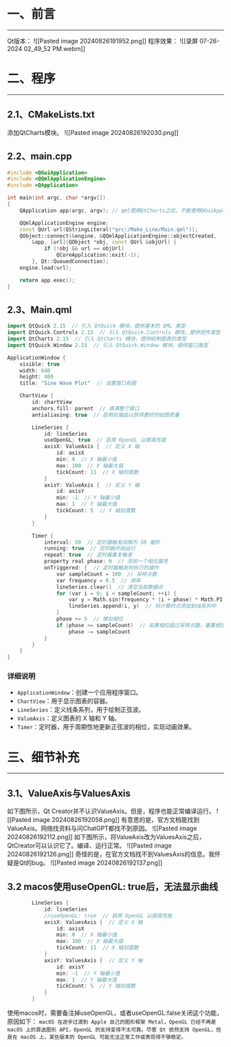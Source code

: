 # 一、前言
---
Qt版本：
![[Pasted image 20240826191952.png]]
程序效果：
![[录屏 07-26-2024 02_49_52 PM.webm]]

# 二、程序
---
## 2.1、CMakeLists.txt
添加QtCharts模块。
![[Pasted image 20240826192030.png]]
## 2.2、main.cpp
```cpp
#include <QGuiApplication>
#include <QQmlApplicationEngine>
#include <QApplication>

int main(int argc, char *argv[])
{
    QApplication app(argc, argv); // qml使用QtCharts之后，不能使用QGuiApplication,否则程序崩溃

    QQmlApplicationEngine engine;
    const QUrl url(QStringLiteral("qrc:/Make_Line/Main.qml"));
    QObject::connect(&engine, &QQmlApplicationEngine::objectCreated,
        &app, [url](QObject *obj, const QUrl &objUrl) {
            if (!obj && url == objUrl)
                QCoreApplication::exit(-1);
        }, Qt::QueuedConnection);
    engine.load(url);

    return app.exec();
}

```

## 2.3、Main.qml
```cpp
import QtQuick 2.15  // 引入 QtQuick 模块，提供基本的 QML 类型
import QtQuick.Controls 2.15  // 引入 QtQuick.Controls 模块，提供控件类型
import QtCharts 2.15  // 引入 QtCharts 模块，提供绘制图表的类型
import QtQuick.Window 2.15  // 引入 QtQuick.Window 模块，提供窗口类型

ApplicationWindow {
    visible: true
    width: 640
    height: 480
    title: "Sine Wave Plot"  // 设置窗口标题

    ChartView {
        id: chartView
        anchors.fill: parent  // 填满整个窗口
        antialiasing: true  // 启用抗锯齿以获得更好的绘图质量

        LineSeries {
            id: lineSeries
            useOpenGL: true  // 启用 OpenGL 以提高性能
            axisX: ValueAxis {  // 定义 X 轴
                id: axisX
                min: 0  // X 轴最小值
                max: 100  // X 轴最大值
                tickCount: 11  // X 轴刻度数
            }
            axisY: ValueAxis {  // 定义 Y 轴
                id: axisY
                min: -1  // Y 轴最小值
                max: 1  // Y 轴最大值
                tickCount: 5  // Y 轴刻度数
            }
        }

        Timer {
            interval: 50  // 定时器触发间隔为 50 毫秒
            running: true  // 定时器开始运行
            repeat: true  // 定时器重复触发
            property real phase: 0  // 添加一个相位属性
            onTriggered: {  // 定时器触发时执行的操作
                var sampleCount = 100  // 采样点数
                var frequency = 0.5  // 频率
                lineSeries.clear()  // 清空当前数据点
                for (var i = 0; i < sampleCount; ++i) {
                    var y = Math.sin(frequency * (i + phase) * Math.PI / 25)  // 计算正弦波 y 坐标
                    lineSeries.append(i, y)  // 将计算的点添加到线系列中
                }
                phase += 5  // 增加相位
                if (phase >= sampleCount)  // 如果相位超过采样点数，重置相位
                    phase -= sampleCount
            }
        }
    }
}

```

### 详细说明

- `ApplicationWindow`：创建一个应用程序窗口。
- `ChartView`：用于显示图表的容器。
- `LineSeries`：定义线条系列，用于绘制正弦波。
- `ValueAxis`：定义图表的 X 轴和 Y 轴。
- `Timer`：定时器，用于周期性地更新正弦波的相位，实现动画效果。

# 三、细节补充
---
## 3.1、ValueAxis与ValuesAxis
如下图所示，Qt Creator并不认识ValueAxis。但是，程序也能正常编译运行。
![[Pasted image 20240826192058.png]]
有意思的是，官方文档能找到ValueAxis。网络找资料与问ChatGPT都找不到原因。
![[Pasted image 20240826192112.png]]
如下图所示，将ValueAxis改为ValuesAxis之后，QtCreator可以认识它了。编译、运行正常。
![[Pasted image 20240826192126.png]]
奇怪的是，在官方文档找不到ValuesAxis的信息。我怀疑是Qt的bug。
![[Pasted image 20240826192137.png]]

## 3.2 macos使用useOpenGL: true后，无法显示曲线
```java
        LineSeries {
            id: lineSeries
            //useOpenGL: true  // 启用 OpenGL 以提高性能
            axisX: ValuesAxis {  // 定义 X 轴
                id: axisX
                min: 0  // X 轴最小值
                max: 100  // X 轴最大值
                tickCount: 11  // X 轴刻度数
            }
            axisY: ValuesAxis {  // 定义 Y 轴
                id: axisY
                min: -1  // Y 轴最小值
                max: 1  // Y 轴最大值
                tickCount: 5  // Y 轴刻度数
            }
        }
```
使用macos时，需要备注掉useOpenGL，或者useOpenGL:false关闭这个功能，原因如下：
`macOS 在逐步过渡到 Apple 自己的图形框架 Metal，OpenGL 已经不再是 macOS 上的首选图形 API，OpenGL 的支持变得不太可靠。尽管 Qt 依然支持 OpenGL，但是在 macOS 上，某些版本的 OpenGL 可能无法正常工作或表现得不够稳定。`




